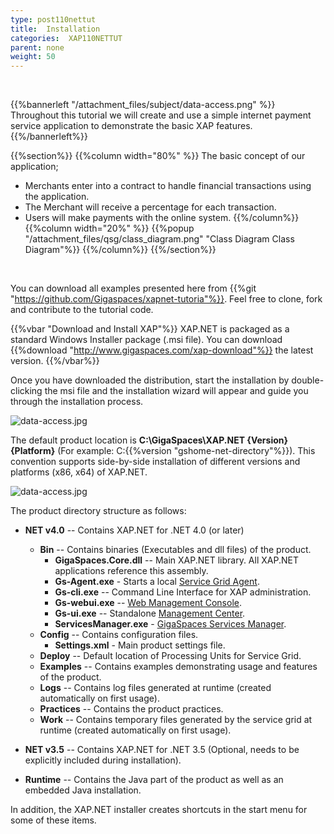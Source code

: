 ```yaml
---
type: post110nettut
title:  Installation
categories:  XAP110NETTUT
parent: none
weight: 50
---
```


<br>

{{%bannerleft "/attachment_files/subject/data-access.png" %}}
Throughout this tutorial we will create and use a simple internet payment service application to demonstrate the basic XAP features.
{{%/bannerleft%}}



{{%section%}}
{{%column width="80%" %}}
The basic concept of our application;

- Merchants enter into a contract to handle financial transactions using the application.
- The Merchant will receive a percentage for each transaction.
- Users will make payments with the online system.
{{%/column%}}
{{%column width="20%" %}}
{{%popup "/attachment_files/qsg/class_diagram.png"  "Class Diagram Class Diagram"%}}
{{%/column%}}
{{%/section%}}


<br>

You can download all examples presented here from {{%git "https://github.com/Gigaspaces/xapnet-tutoria"%}}. Feel free to clone, fork and contribute to the tutorial code.


{{%vbar "Download and Install XAP"%}}
XAP.NET is packaged as a standard Windows Installer package (.msi file). You can download {{%download "http://www.gigaspaces.com/xap-download"%}} the latest version.
{{%/vbar%}}

Once you have downloaded the distribution, start the installation by double-clicking the msi file and the installation wizard will appear and guide you through the installation process.


![data-access.jpg](/attachment_files/dotnet/dotnet-installer.png)

The default product location is **C:\GigaSpaces\XAP.NET \{Version\} \{Platform\}** (For example: C:\{{%version "gshome-net-directory"%}}). This convention supports side-by-side installation of different versions and platforms (x86, x64) of XAP.NET.

![data-access.jpg](/attachment_files/dotnet/dotnet-file-structure.png)

The product directory structure as follows:

- **NET v4.0** -- Contains XAP.NET for .NET 4.0 (or later)
    - **Bin** -- Contains binaries (Executables and dll files) of the product.
        - **GigaSpaces.Core.dll** -- Main XAP.NET library. All XAP.NET applications reference this assembly.
        - **Gs-Agent.exe** - Starts a local [Service Grid Agent]({{%currentadmurl%}}/the-runtime-environment.html).
        - **Gs-cli.exe** -- Command Line Interface for XAP administration.
        - **Gs-webui.exe** -- [Web Management Console]({{%currentadmurl%}}/web-management-console.html).
        - **Gs-ui.exe** -- Standalone [Management Center]({{%currentadmurl%}}/gigaspaces-management-center.html).
        - **ServicesManager.exe** - [GigaSpaces Services Manager](./gigaspaces-services-manager.html).
    - **Config** -- Contains configuration files.
        - **Settings.xml** - Main product settings file.
    - **Deploy** -- Default location of Processing Units for Service Grid.
    - **Examples** -- Contains examples demonstrating usage and features of the product.
    - **Logs** -- Contains log files generated at runtime (created automatically on first usage).
    - **Practices** -- Contains the product practices.
    - **Work** -- Contains temporary files generated by the service grid at runtime (created automatically on first usage).

- **NET v3.5** -- Contains XAP.NET for .NET 3.5 (Optional, needs to be explicitly included during installation).
- **Runtime** -- Contains the Java part of the product as well as an embedded Java installation.

In addition, the XAP.NET installer creates shortcuts in the start menu for some of these items.





